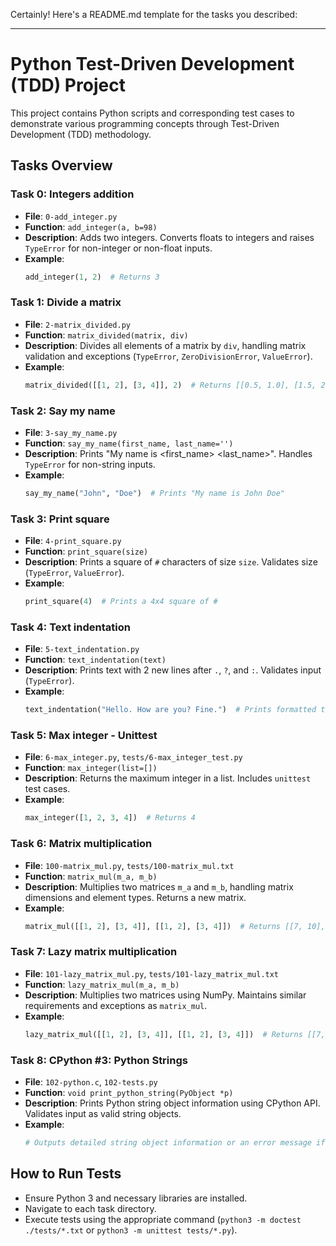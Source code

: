 Certainly! Here's a README.md template for the tasks you described:

---

# Python Test-Driven Development (TDD) Project

This project contains Python scripts and corresponding test cases to demonstrate various programming concepts through Test-Driven Development (TDD) methodology.

## Tasks Overview

### Task 0: Integers addition
- **File**: `0-add_integer.py`
- **Function**: `add_integer(a, b=98)`
- **Description**: Adds two integers. Converts floats to integers and raises `TypeError` for non-integer or non-float inputs.
- **Example**:
  ```python
  add_integer(1, 2)  # Returns 3
  ```

### Task 1: Divide a matrix
- **File**: `2-matrix_divided.py`
- **Function**: `matrix_divided(matrix, div)`
- **Description**: Divides all elements of a matrix by `div`, handling matrix validation and exceptions (`TypeError`, `ZeroDivisionError`, `ValueError`).
- **Example**:
  ```python
  matrix_divided([[1, 2], [3, 4]], 2)  # Returns [[0.5, 1.0], [1.5, 2.0]]
  ```

### Task 2: Say my name
- **File**: `3-say_my_name.py`
- **Function**: `say_my_name(first_name, last_name='')`
- **Description**: Prints "My name is \<first_name\> \<last_name\>". Handles `TypeError` for non-string inputs.
- **Example**:
  ```python
  say_my_name("John", "Doe")  # Prints "My name is John Doe"
  ```

### Task 3: Print square
- **File**: `4-print_square.py`
- **Function**: `print_square(size)`
- **Description**: Prints a square of `#` characters of size `size`. Validates size (`TypeError`, `ValueError`).
- **Example**:
  ```python
  print_square(4)  # Prints a 4x4 square of #
  ```

### Task 4: Text indentation
- **File**: `5-text_indentation.py`
- **Function**: `text_indentation(text)`
- **Description**: Prints text with 2 new lines after `.`, `?`, and `:`. Validates input (`TypeError`).
- **Example**:
  ```python
  text_indentation("Hello. How are you? Fine.")  # Prints formatted text
  ```

### Task 5: Max integer - Unittest
- **File**: `6-max_integer.py`, `tests/6-max_integer_test.py`
- **Function**: `max_integer(list=[])`
- **Description**: Returns the maximum integer in a list. Includes `unittest` test cases.
- **Example**:
  ```python
  max_integer([1, 2, 3, 4])  # Returns 4
  ```

### Task 6: Matrix multiplication
- **File**: `100-matrix_mul.py`, `tests/100-matrix_mul.txt`
- **Function**: `matrix_mul(m_a, m_b)`
- **Description**: Multiplies two matrices `m_a` and `m_b`, handling matrix dimensions and element types. Returns a new matrix.
- **Example**:
  ```python
  matrix_mul([[1, 2], [3, 4]], [[1, 2], [3, 4]])  # Returns [[7, 10], [15, 22]]
  ```

### Task 7: Lazy matrix multiplication
- **File**: `101-lazy_matrix_mul.py`, `tests/101-lazy_matrix_mul.txt`
- **Function**: `lazy_matrix_mul(m_a, m_b)`
- **Description**: Multiplies two matrices using NumPy. Maintains similar requirements and exceptions as `matrix_mul`.
- **Example**:
  ```python
  lazy_matrix_mul([[1, 2], [3, 4]], [[1, 2], [3, 4]])  # Returns [[7, 10], [15, 22]]
  ```

### Task 8: CPython #3: Python Strings
- **File**: `102-python.c`, `102-tests.py`
- **Function**: `void print_python_string(PyObject *p)`
- **Description**: Prints Python string object information using CPython API. Validates input as valid string objects.
- **Example**: 
  ```python
  # Outputs detailed string object information or an error message if input is invalid
  ```

## How to Run Tests
- Ensure Python 3 and necessary libraries are installed.
- Navigate to each task directory.
- Execute tests using the appropriate command (`python3 -m doctest ./tests/*.txt` or `python3 -m unittest tests/*.py`).

